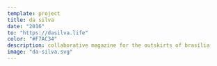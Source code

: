 ```yaml
---
template: project
title: da silva
date: "2016"
to: "https://dasilva.life"
color: "#F7AC34"
description: collaborative magazine for the outskirts of brasília
image: "da-silva.svg"
---
```

